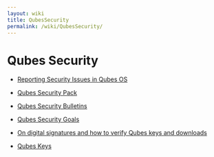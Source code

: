 ```yaml
---
layout: wiki
title: QubesSecurity
permalink: /wiki/QubesSecurity/
---
```


Qubes Security
==============

-   [Reporting Security Issues in Qubes OS](/wiki/SecurityPage)
-   [Qubes Security Pack](/wiki/SecurityPack)
-   [Qubes Security Bulletins](/wiki/SecurityBulletins)
-   [Qubes Security Goals](/wiki/SecurityGoals)
-   [On digital signatures and how to verify Qubes keys and downloads](/wiki/VerifyingSignatures)

-   [​Qubes Keys](http://keys.qubes-os.org/keys/)

